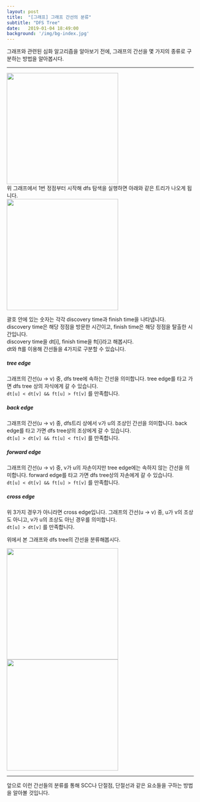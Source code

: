 ```yaml
---
layout: post
title:  "[그래프] 그래프 간선의 분류"
subtitle: "DFS Tree"
date:   2019-01-04 18:49:00
background: '/img/bg-index.jpg'
---
```


그래프와 관련된 심화 알고리즘을 알아보기 전에, 그래프의 간선을 몇 가지의 종류로 구분하는 방법을 알아봅시다.

<hr>

<img src = "https://i.imgur.com/Wt5o5tb.png" width = "300px"><br>
위 그래프에서 1번 정점부터 시작해 dfs 탐색을 실행하면 아래와 같은 트리가 나오게 됩니다.<br>
<img src = "https://i.imgur.com/FtIklxG.png" width = "300px">

괄호 안에 있는 숫자는 각각 discovery time과 finish time을 나타냅니다.<br>
discovery time은 해당 정점을 방문한 시간이고, finish time은 해당 정점을 탈출한 시간입니다.<br>
discovery time을 dt[i], finish time을 ft[i]라고 해봅시다.<br>
dt와 ft를 이용해 간선들을 4가지로 구분할 수 있습니다.

##### tree edge
그래프의 간선(u -&gt; v) 중, dfs tree에 속하는 간선을 의미합니다. tree edge를 타고 가면 dfs tree 상의 자식에게 갈 수 있습니다.<br>
`dt[u] < dt[v] && ft[u] > ft[v]` 를 만족합니다.

##### back edge
그래프의 간선(u -&gt; v) 중, dfs트리 상에서 v가 u의 조상인 간선을 의미합니다. back edge를 타고 가면 dfs tree상의 조상에게 갈 수 있습니다.<br>
`dt[u] > dt[v] && ft[u] < ft[v]` 를 만족합니다.

##### forward edge
그래프의 간선(u -&gt; v) 중, v가 u의 자손이지만 tree edge에는 속하지 않는 간선을 의미합니다. forward edge를 타고 가면 dfs tree상의 자손에게 갈 수 있습니다.<br>
`dt[u] < dt[v] && ft[u] > ft[v]` 를 만족합니다.

##### cross edge
위 3가지 경우가 아니라면 cross edge입니다. 그래프의 간선(u -&gt; v) 중, u가 v의 조상도 아니고, v가 u의 조상도 아닌 경우를 의미합니다.<br>
`dt[u] > dt[v]` 를 만족합니다.

위에서 본 그래프와 dfs tree의 간선을 분류해봅시다.

<img src = "https://i.imgur.com/loc5IYP.png" width = "300px">

<img src = "https://i.imgur.com/CKA06bh.png" width = "300px">

<hr>

앞으로 이런 간선들의 분류를 통해 SCC나 단절점, 단절선과 같은 요소들을 구하는 방법을 알아볼 것입니다.
